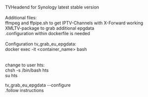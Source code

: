 TVHeadend for Synology latest stable version<br>
<br>
Additional files:<br>
ffmpeg and ffpipe.sh to get IPTV-Channels with X-Forward working<br>
XMLTV-package to grab additional epgdata<br>
.configuration within dockerfile is needed<br>
<br>
Configuration tv_grab_eu_epgdata:<br>
docker exec -it <container_name> bash<br>
<br><br>
change to user hts:<br>
chsh -s /bin/bash hts<br>
su hts <br>

tv_grab_eu_epgdata --configure<br>
.follow instructions<br>
